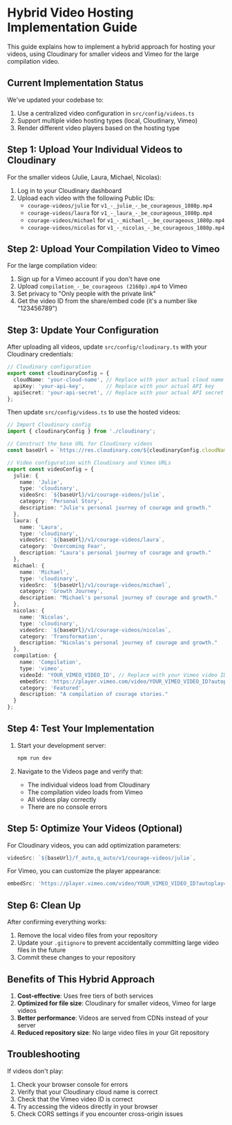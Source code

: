 # Hybrid Video Hosting Implementation Guide

This guide explains how to implement a hybrid approach for hosting your videos, using Cloudinary for smaller videos and Vimeo for the large compilation video.

## Current Implementation Status

We've updated your codebase to:

1. Use a centralized video configuration in `src/config/videos.ts`
2. Support multiple video hosting types (local, Cloudinary, Vimeo)
3. Render different video players based on the hosting type

## Step 1: Upload Your Individual Videos to Cloudinary

For the smaller videos (Julie, Laura, Michael, Nicolas):

1. Log in to your Cloudinary dashboard
2. Upload each video with the following Public IDs:
   - `courage-videos/julie` for `v1_-_julie_-_be_courageous_1080p.mp4`
   - `courage-videos/laura` for `v1_-_laura_-_be_courageous_1080p.mp4`
   - `courage-videos/michael` for `v1_-_michael_-_be_courageous_1080p.mp4`
   - `courage-videos/nicolas` for `v1_-_nicolas_-_be_courageous_1080p.mp4`

## Step 2: Upload Your Compilation Video to Vimeo

For the large compilation video:

1. Sign up for a Vimeo account if you don't have one
2. Upload `compilation_-_be_courageous (2160p).mp4` to Vimeo
3. Set privacy to "Only people with the private link"
4. Get the video ID from the share/embed code (it's a number like "123456789")

## Step 3: Update Your Configuration

After uploading all videos, update `src/config/cloudinary.ts` with your Cloudinary credentials:

```typescript
// Cloudinary configuration
export const cloudinaryConfig = {
  cloudName: 'your-cloud-name', // Replace with your actual cloud name
  apiKey: 'your-api-key',       // Replace with your actual API key
  apiSecret: 'your-api-secret', // Replace with your actual API secret
};
```

Then update `src/config/videos.ts` to use the hosted videos:

```typescript
// Import Cloudinary config
import { cloudinaryConfig } from './cloudinary';

// Construct the base URL for Cloudinary videos
const baseUrl = `https://res.cloudinary.com/${cloudinaryConfig.cloudName}/video/upload`;

// Video configuration with Cloudinary and Vimeo URLs
export const videoConfig = {
  julie: {
    name: 'Julie',
    type: 'cloudinary',
    videoSrc: `${baseUrl}/v1/courage-videos/julie`,
    category: 'Personal Story',
    description: "Julie's personal journey of courage and growth."
  },
  laura: {
    name: 'Laura',
    type: 'cloudinary',
    videoSrc: `${baseUrl}/v1/courage-videos/laura`,
    category: 'Overcoming Fear',
    description: "Laura's personal journey of courage and growth."
  },
  michael: {
    name: 'Michael',
    type: 'cloudinary',
    videoSrc: `${baseUrl}/v1/courage-videos/michael`,
    category: 'Growth Journey',
    description: "Michael's personal journey of courage and growth."
  },
  nicolas: {
    name: 'Nicolas',
    type: 'cloudinary',
    videoSrc: `${baseUrl}/v1/courage-videos/nicolas`,
    category: 'Transformation',
    description: "Nicolas's personal journey of courage and growth."
  },
  compilation: {
    name: 'Compilation',
    type: 'vimeo',
    videoId: 'YOUR_VIMEO_VIDEO_ID', // Replace with your Vimeo video ID
    embedSrc: 'https://player.vimeo.com/video/YOUR_VIMEO_VIDEO_ID?autoplay=1&title=0&byline=0&portrait=0',
    category: 'Featured',
    description: "A compilation of courage stories."
  }
};
```

## Step 4: Test Your Implementation

1. Start your development server:
   ```bash
   npm run dev
   ```

2. Navigate to the Videos page and verify that:
   - The individual videos load from Cloudinary
   - The compilation video loads from Vimeo
   - All videos play correctly
   - There are no console errors

## Step 5: Optimize Your Videos (Optional)

For Cloudinary videos, you can add optimization parameters:

```typescript
videoSrc: `${baseUrl}/f_auto,q_auto/v1/courage-videos/julie`,
```

For Vimeo, you can customize the player appearance:

```typescript
embedSrc: 'https://player.vimeo.com/video/YOUR_VIMEO_VIDEO_ID?autoplay=1&title=0&byline=0&portrait=0&color=ff9933',
```

## Step 6: Clean Up

After confirming everything works:

1. Remove the local video files from your repository
2. Update your `.gitignore` to prevent accidentally committing large video files in the future
3. Commit these changes to your repository

## Benefits of This Hybrid Approach

1. **Cost-effective**: Uses free tiers of both services
2. **Optimized for file size**: Cloudinary for smaller videos, Vimeo for large videos
3. **Better performance**: Videos are served from CDNs instead of your server
4. **Reduced repository size**: No large video files in your Git repository

## Troubleshooting

If videos don't play:

1. Check your browser console for errors
2. Verify that your Cloudinary cloud name is correct
3. Check that the Vimeo video ID is correct
4. Try accessing the videos directly in your browser
5. Check CORS settings if you encounter cross-origin issues
